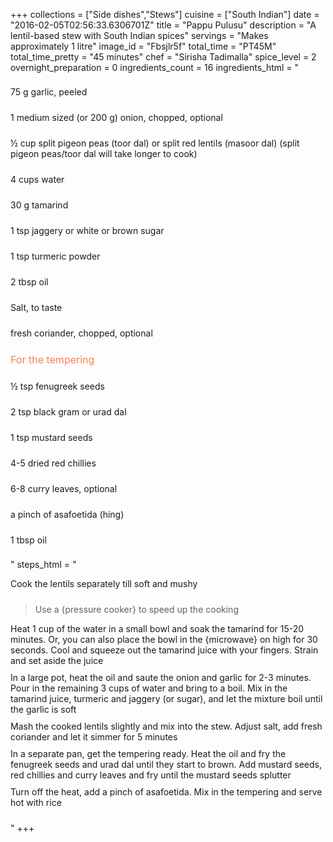 +++
collections = ["Side dishes","Stews"]
cuisine = ["South Indian"]
date = "2016-02-05T02:56:33.6306701Z"
title = "Pappu Pulusu"
description = "A lentil-based stew with South Indian spices"
servings = "Makes approximately 1 litre"
image_id = "Fbsjlr5f"
total_time = "PT45M"
total_time_pretty = "45 minutes"
chef = "Sirisha Tadimalla"
spice_level = 2
overnight_preparation = 0
ingredients_count = 16
ingredients_html = "<ul style='padding-left: 0; list-style: none;'><li itemprop='recipeIngredient' style='margin: 8px 0px;padding: 8px 0px;'>75 g garlic, peeled</li><li itemprop='recipeIngredient' style='margin: 8px 0px;padding: 8px 0px;'>1 medium sized (or 200 g) onion, chopped, optional</li><li itemprop='recipeIngredient' style='margin: 8px 0px;padding: 8px 0px;'>½ cup split pigeon peas (toor dal) or split red lentils (masoor dal) (split pigeon peas/toor dal will take longer to cook)</li><li itemprop='recipeIngredient' style='margin: 8px 0px;padding: 8px 0px;'>4 cups water</li><li itemprop='recipeIngredient' style='margin: 8px 0px;padding: 8px 0px;'>30 g tamarind</li><li itemprop='recipeIngredient' style='margin: 8px 0px;padding: 8px 0px;'>1 tsp jaggery or white or brown sugar </li><li itemprop='recipeIngredient' style='margin: 8px 0px;padding: 8px 0px;'>1 tsp turmeric powder</li><li itemprop='recipeIngredient' style='margin: 8px 0px;padding: 8px 0px;'>2 tbsp oil</li><li itemprop='recipeIngredient' style='margin: 8px 0px;padding: 8px 0px;'>Salt, to taste</li><li itemprop='recipeIngredient' style='margin: 8px 0px;padding: 8px 0px;'>fresh coriander, chopped, optional</li><li style='margin: 8px 0px;padding: 8px 0px;'><span style='font-size: medium; color: #f78153;'>For the tempering</span></li><li itemprop='recipeIngredient' style='margin: 8px 0px;padding: 8px 0px;'>½ tsp fenugreek seeds</li><li itemprop='recipeIngredient' style='margin: 8px 0px;padding: 8px 0px;'>2 tsp black gram or urad dal</li><li itemprop='recipeIngredient' style='margin: 8px 0px;padding: 8px 0px;'>1 tsp mustard seeds</li><li itemprop='recipeIngredient' style='margin: 8px 0px;padding: 8px 0px;'>4-5 dried red chillies</li><li itemprop='recipeIngredient' style='margin: 8px 0px;padding: 8px 0px;'>6-8 curry leaves, optional</li><li itemprop='recipeIngredient' style='margin: 8px 0px;padding: 8px 0px;'>a pinch of asafoetida (hing)</li><li itemprop='recipeIngredient' style='margin: 8px 0px;padding: 8px 0px;'>1 tbsp oil</li></ul>"
steps_html = "<ol style='list-style: none inside; padding-left: 0px;'><li style='padding-bottom: 10px;'><i class='step-track-icon fa fa-square-o'></i><span class='step-text' itemprop='recipeInstructions'>Cook the lentils separately till soft and mushy</span></li><blockquote>Use a {pressure cooker} to speed up the cooking</blockquote><li style='padding-bottom: 10px;'><i class='step-track-icon fa fa-square-o'></i><span class='step-text' itemprop='recipeInstructions'>Heat 1 cup of the water in a small bowl and soak the tamarind for 15-20 minutes. Or, you can also place the bowl in the {microwave} on high for 30 seconds. Cool and squeeze out the tamarind juice with your fingers. Strain and set aside the juice</span></li><li style='padding-bottom: 10px;'><i class='step-track-icon fa fa-square-o'></i><span class='step-text' itemprop='recipeInstructions'>In a large pot, heat the oil and saute the onion and garlic for 2-3 minutes. Pour in the remaining 3 cups of water and bring to a boil. Mix in the tamarind juice, turmeric and jaggery (or sugar), and let the mixture boil until the garlic is soft</span></li><li style='padding-bottom: 10px;'><i class='step-track-icon fa fa-square-o'></i><span class='step-text' itemprop='recipeInstructions'>Mash the cooked lentils slightly and mix into the stew. Adjust salt, add fresh coriander and let it simmer for 5 minutes</span></li><li style='padding-bottom: 10px;'><i class='step-track-icon fa fa-square-o'></i><span class='step-text' itemprop='recipeInstructions'>In a separate pan, get the tempering ready. Heat the oil and fry the fenugreek seeds and urad dal until they start to brown. Add mustard seeds, red chillies and curry leaves and fry until the mustard seeds splutter</span></li><li style='padding-bottom: 10px;'><i class='step-track-icon fa fa-square-o'></i><span class='step-text' itemprop='recipeInstructions'>Turn off the heat, add a pinch of asafoetida. Mix in the tempering and serve hot with rice</span></li></ol>"
+++
